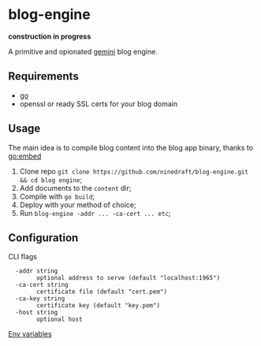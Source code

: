 # blog-engine

**construction in progress**

A primitive and opionated [gemini](https://gemini.circumlunar.space/) blog engine.

## Requirements

- [go](https://go.dev/)
- openssl or ready SSL certs for your blog domain

## Usage

The main idea is to compile blog content into the blog app binary, thanks to [go:embed](https://pkg.go.dev/embed)


1. Clone repo `git clone https://github.com/ninedraft/blog-engine.git && cd blog engine`;
2. Add documents to the `content` dir;
3. Compile with `go build`;
4. Deploy with your method of choice;
5. Run `blog-engine -addr ... -ca-cert ... etc`;

## Configuration

CLI flags
```
  -addr string
    	optional address to serve (default "localhost:1965")
  -ca-cert string
    	certificate file (default "cert.pem")
  -ca-key string
    	certificate key (default "key.pem")
  -host string
    	optional host
```

[Env variables](https://pkg.go.dev/runtime#hdr-Environment_Variables)
